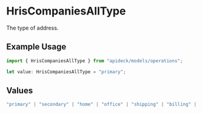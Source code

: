 # HrisCompaniesAllType

The type of address.

## Example Usage

```typescript
import { HrisCompaniesAllType } from "apideck/models/operations";

let value: HrisCompaniesAllType = "primary";
```

## Values

```typescript
"primary" | "secondary" | "home" | "office" | "shipping" | "billing" | "other"
```